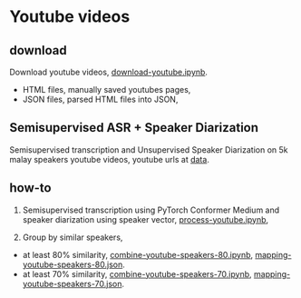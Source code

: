 # Youtube videos

## download

Download youtube videos, [download-youtube.ipynb](download-youtube.ipynb).

- HTML files, manually saved youtubes pages, 
- JSON files, parsed HTML files into JSON, 

## Semisupervised ASR + Speaker Diarization

Semisupervised transcription and Unsupervised Speaker Diarization on 5k malay speakers youtube videos, youtube urls at [data](data).

## how-to

1. Semisupervised transcription using PyTorch Conformer Medium and speaker diarization using speaker vector, [process-youtube.ipynb](process-youtube.ipynb), 

2. Group by similar speakers,
  - at least 80% similarity, [combine-youtube-speakers-80.ipynb](combine-youtube-speakers-80.ipynb), [mapping-youtube-speakers-80.json](mapping-youtube-speakers-80.json).
  - at least 70% similarity, [combine-youtube-speakers-70.ipynb](combine-youtube-speakers-70.ipynb), [mapping-youtube-speakers-70.json](mapping-youtube-speakers-70.json).